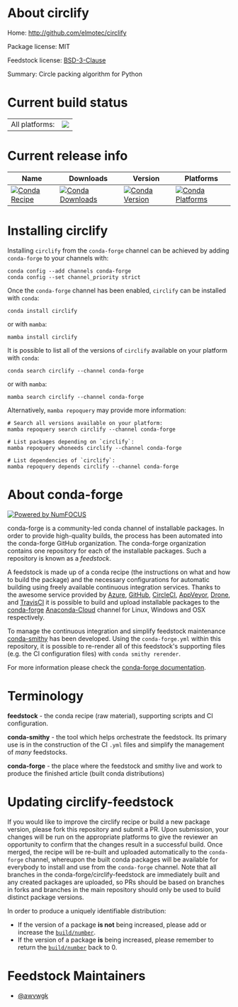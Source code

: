 About circlify
==============

Home: http://github.com/elmotec/circlify

Package license: MIT

Feedstock license: [BSD-3-Clause](https://github.com/conda-forge/circlify-feedstock/blob/main/LICENSE.txt)

Summary: Circle packing algorithm for Python

Current build status
====================


<table><tr><td>All platforms:</td>
    <td>
      <a href="https://dev.azure.com/conda-forge/feedstock-builds/_build/latest?definitionId=16583&branchName=main">
        <img src="https://dev.azure.com/conda-forge/feedstock-builds/_apis/build/status/circlify-feedstock?branchName=main">
      </a>
    </td>
  </tr>
</table>

Current release info
====================

| Name | Downloads | Version | Platforms |
| --- | --- | --- | --- |
| [![Conda Recipe](https://img.shields.io/badge/recipe-circlify-green.svg)](https://anaconda.org/conda-forge/circlify) | [![Conda Downloads](https://img.shields.io/conda/dn/conda-forge/circlify.svg)](https://anaconda.org/conda-forge/circlify) | [![Conda Version](https://img.shields.io/conda/vn/conda-forge/circlify.svg)](https://anaconda.org/conda-forge/circlify) | [![Conda Platforms](https://img.shields.io/conda/pn/conda-forge/circlify.svg)](https://anaconda.org/conda-forge/circlify) |

Installing circlify
===================

Installing `circlify` from the `conda-forge` channel can be achieved by adding `conda-forge` to your channels with:

```
conda config --add channels conda-forge
conda config --set channel_priority strict
```

Once the `conda-forge` channel has been enabled, `circlify` can be installed with `conda`:

```
conda install circlify
```

or with `mamba`:

```
mamba install circlify
```

It is possible to list all of the versions of `circlify` available on your platform with `conda`:

```
conda search circlify --channel conda-forge
```

or with `mamba`:

```
mamba search circlify --channel conda-forge
```

Alternatively, `mamba repoquery` may provide more information:

```
# Search all versions available on your platform:
mamba repoquery search circlify --channel conda-forge

# List packages depending on `circlify`:
mamba repoquery whoneeds circlify --channel conda-forge

# List dependencies of `circlify`:
mamba repoquery depends circlify --channel conda-forge
```


About conda-forge
=================

[![Powered by
NumFOCUS](https://img.shields.io/badge/powered%20by-NumFOCUS-orange.svg?style=flat&colorA=E1523D&colorB=007D8A)](https://numfocus.org)

conda-forge is a community-led conda channel of installable packages.
In order to provide high-quality builds, the process has been automated into the
conda-forge GitHub organization. The conda-forge organization contains one repository
for each of the installable packages. Such a repository is known as a *feedstock*.

A feedstock is made up of a conda recipe (the instructions on what and how to build
the package) and the necessary configurations for automatic building using freely
available continuous integration services. Thanks to the awesome service provided by
[Azure](https://azure.microsoft.com/en-us/services/devops/), [GitHub](https://github.com/),
[CircleCI](https://circleci.com/), [AppVeyor](https://www.appveyor.com/),
[Drone](https://cloud.drone.io/welcome), and [TravisCI](https://travis-ci.com/)
it is possible to build and upload installable packages to the
[conda-forge](https://anaconda.org/conda-forge) [Anaconda-Cloud](https://anaconda.org/)
channel for Linux, Windows and OSX respectively.

To manage the continuous integration and simplify feedstock maintenance
[conda-smithy](https://github.com/conda-forge/conda-smithy) has been developed.
Using the ``conda-forge.yml`` within this repository, it is possible to re-render all of
this feedstock's supporting files (e.g. the CI configuration files) with ``conda smithy rerender``.

For more information please check the [conda-forge documentation](https://conda-forge.org/docs/).

Terminology
===========

**feedstock** - the conda recipe (raw material), supporting scripts and CI configuration.

**conda-smithy** - the tool which helps orchestrate the feedstock.
                   Its primary use is in the construction of the CI ``.yml`` files
                   and simplify the management of *many* feedstocks.

**conda-forge** - the place where the feedstock and smithy live and work to
                  produce the finished article (built conda distributions)


Updating circlify-feedstock
===========================

If you would like to improve the circlify recipe or build a new
package version, please fork this repository and submit a PR. Upon submission,
your changes will be run on the appropriate platforms to give the reviewer an
opportunity to confirm that the changes result in a successful build. Once
merged, the recipe will be re-built and uploaded automatically to the
`conda-forge` channel, whereupon the built conda packages will be available for
everybody to install and use from the `conda-forge` channel.
Note that all branches in the conda-forge/circlify-feedstock are
immediately built and any created packages are uploaded, so PRs should be based
on branches in forks and branches in the main repository should only be used to
build distinct package versions.

In order to produce a uniquely identifiable distribution:
 * If the version of a package **is not** being increased, please add or increase
   the [``build/number``](https://docs.conda.io/projects/conda-build/en/latest/resources/define-metadata.html#build-number-and-string).
 * If the version of a package **is** being increased, please remember to return
   the [``build/number``](https://docs.conda.io/projects/conda-build/en/latest/resources/define-metadata.html#build-number-and-string)
   back to 0.

Feedstock Maintainers
=====================

* [@awvwgk](https://github.com/awvwgk/)

